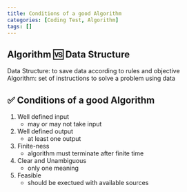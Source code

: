 ```yaml
---
title: Conditions of a good Algorithm
categories: [Coding Test, Algorithm]
tags: []
---
```


## Algorithm 🆚 Data Structure

Data Structure: to save data according to rules and objective <br>
Algorithm: set of instructions to solve a problem using data <br>

## ✅ Conditions of a good Algorithm

1. Well defined input <br>
   - may or may not take input
2. Well defined output <br>
   - at least one output
3. Finite-ness <br>
   - algorithm must terminate after finite time
4. Clear and Unambiguous <br>
   - only one meaning
5. Feasible <br>
   - should be exectued with available sources
